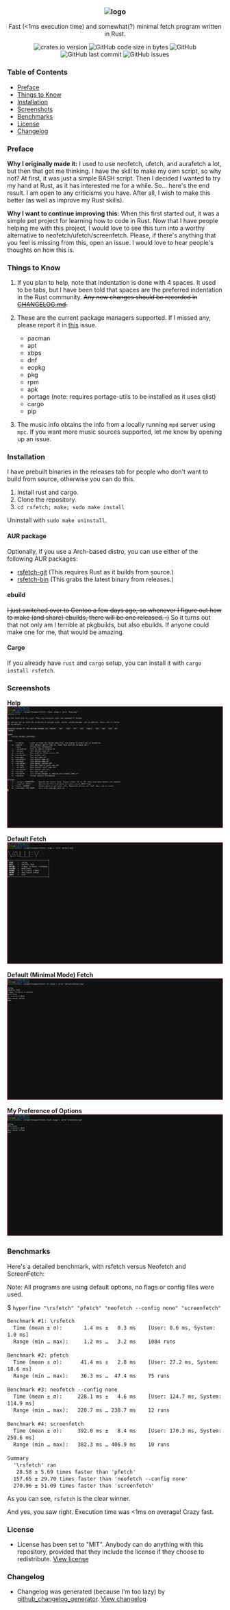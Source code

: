 <h3 align="center"><img src="https://raw.githubusercontent.com/rsfetch/rsfetch/master/Screenshots/new-logo.jpg" alt="logo" height="100px"></h3>
<p align="center">Fast (<1ms execution time) and somewhat(?) minimal fetch program written in Rust.</p>

<p align="center">
<img alt="crates.io version" src="https://img.shields.io/badge/crates.io-v1.9.0-blue.svg">
<img alt="GitHub code size in bytes" src="https://img.shields.io/github/languages/code-size/rsfetch/rsfetch.svg">
<img alt="GitHub" src="https://img.shields.io/github/license/rsfetch/rsfetch.svg">
<img alt="GitHub last commit" src="https://img.shields.io/github/last-commit/rsfetch/rsfetch.svg">
<img alt="GitHub issues" src="https://img.shields.io/github/issues/rsfetch/rsfetch.svg?color=gren">
</p>

### Table of Contents
* [Preface](#preface)
* [Things to Know](#things-to-know)
* [Installation](#installation)
* [Screenshots](#screenshots)
* [Benchmarks](#benchmarks)
* [License](#license)
* [Changelog](#changelog)

### Preface

**Why I originally made it:** I used to use neofetch, ufetch, and 
aurafetch a lot, but then that got me thinking. I have the skill to make
 my own script, so why not? At first, it was just a simple BASH script. 
Then I decided I wanted to try my hand at Rust, as it has interested me 
for a while. So... here's the end result. I am open to any criticisms 
you have. After all, I wish to make this better (as well as improve my 
Rust skills).

**Why I want to continue improving this:** When this first started out, it 
was a simple pet project for learning how to code in Rust. Now that I have
people helping me with this project, I would love to see this turn into a
worthy alternative to neofetch/ufetch/screenfetch. Please, if there's anything 
that you feel is missing from this, open an issue. I would love to hear people's
thoughts on how this is.

### Things to Know

1. If you plan to help, note that indentation is done with 4 spaces. It used to be tabs, but I have been told that spaces are the preferred indentation in the Rust community. ~~Any new changes should be recorded in [CHANGELOG.md](CHANGELOG.md).~~

2. These are the current package managers supported. If I missed any, please report it in [this](https://github.com/rsfetch/rsfetch/issues/28) issue.
    - pacman
    - apt
    - xbps
    - dnf
    - eopkg
    - pkg
    - rpm
    - apk
    - portage (note: requires portage-utils to be installed as it uses qlist)
    - cargo
    - pip

3. The music info obtains the info from a locally running `mpd` server using `mpc`. If you want more music sources supported, let me know by opening up an issue.

### Installation
I have prebuilt binaries in the releases tab for people who don't want to build from source, otherwise you can do this.

1. Install rust and cargo.
2. Clone the repository.
3. `cd rsfetch; make; sudo make install`

Uninstall with `sudo make uninstall`.

#### AUR package
Optionally, if you use a Arch-based distro, you can use either of the following AUR packages:
- [rsfetch-git](https://aur.archlinux.org/packages/rsfetch-git/) (This requires Rust as it builds from source.)
- [rsfetch-bin](https://aur.archlinux.org/packages/rsfetch-bin/) (This grabs the latest binary from releases.)

#### ebuild
~~I just switched over to Gentoo a few days ago, so whenever I figure out how to make (and share) ebuilds, there will be one released. :)~~ So it turns out that not only am I terrible at pkgbuilds, but also ebuilds. If anyone could make one for me, that would be amazing.

#### Cargo
If you already have `rust` and `cargo` setup, you can install it with `cargo install rsfetch`.

### Screenshots

**Help**
![Help](Screenshots/help.png?raw=true "Help")

**Default Fetch**
![Default](Screenshots/default.png?raw=true "Default")

**Default (Minimal Mode) Fetch**
![Default](Screenshots/default-minimal.png?raw=true "Default")

**My Preference of Options**
![Default](Screenshots/preference.png?raw=true "Preference")

### Benchmarks

Here's a detailed benchmark, with rsfetch versus Neofetch and ScreenFetch:

Note: All programs are using default options, no flags or config files were used.

$ `hyperfine "\rsfetch" "pfetch" "neofetch --config none" "screenfetch"`

```
Benchmark #1: \rsfetch
  Time (mean ± σ):       1.4 ms ±   0.3 ms    [User: 0.6 ms, System: 1.0 ms]
  Range (min … max):     1.2 ms …   3.2 ms    1084 runs
 
Benchmark #2: pfetch
  Time (mean ± σ):      41.4 ms ±   2.8 ms    [User: 27.2 ms, System: 18.6 ms]
  Range (min … max):    36.3 ms …  47.4 ms    75 runs
 
Benchmark #3: neofetch --config none
  Time (mean ± σ):     228.1 ms ±   4.6 ms    [User: 124.7 ms, System: 114.9 ms]
  Range (min … max):   220.7 ms … 238.7 ms    12 runs
 
Benchmark #4: screenfetch
  Time (mean ± σ):     392.0 ms ±   8.4 ms    [User: 170.3 ms, System: 250.6 ms]
  Range (min … max):   382.3 ms … 406.9 ms    10 runs
 
Summary
  '\rsfetch' ran
   28.58 ± 5.69 times faster than 'pfetch'
  157.65 ± 29.70 times faster than 'neofetch --config none'
  270.96 ± 51.09 times faster than 'screenfetch'
```

As you can see, `rsfetch` is the clear winner.  

And yes, you saw right. Execution time was <1ms on average! Crazy fast.

### License

- License has been set to "MIT". Anybody can do anything with this repository, provided that they include the license if they choose to redistribute. [View license](https://raw.githubusercontent.com/rsfetch/rsfetch/master/LICENSE)

### Changelog

- Changelog was generated (because I'm too lazy) by [github_changelog_generator](https://github.com/skywinder/Github-Changelog-Generator). [View changelog](https://raw.githubusercontent.com/rsfetch/rsfetch/master/CHANGELOG.md)
